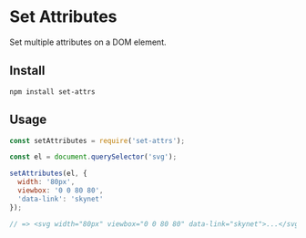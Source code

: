 # Set Attributes

Set multiple attributes on a DOM element.

## Install

````shell
npm install set-attrs
````

## Usage

````javascript
const setAttributes = require('set-attrs');

const el = document.querySelector('svg');

setAttributes(el, {
  width: '80px',
  viewbox: '0 0 80 80',
  'data-link': 'skynet'
});

// => <svg width="80px" viewbox="0 0 80 80" data-link="skynet">...</svg>
````
